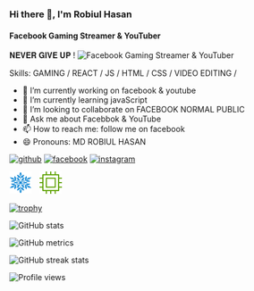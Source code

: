 ### Hi there 👋, I'm Robiul Hasan
#### Facebook Gaming Streamer & YouTuber

𝐍𝐄𝐕𝐄𝐑 𝐆𝐈𝐕𝐄 𝐔𝐏 ! ![Facebook Gaming Streamer & YouTuber](https://scontent.fdac140-1.fna.fbcdn.net/v/t39.30808-6/335202461_130998726574880_2704043096248861823_n.jpg?_nc_cat=107&ccb=1-7&_nc_sid=8bfeb9&_nc_eui2=AeH0uMjsShqyuF1hCvnsuZbYcXQOiHDjixBxdA6IcOOLEIrRrG5cmuOPCx5bOCbRqDe5Gxzr4dPWrCmFTXOzojVj&_nc_ohc=jyoL7NF_4a0AX_SF9ZI&_nc_ht=scontent.fdac140-1.fna&oh=00_AfBzGetvDzehfwuEOsu_ttdeOoSS_qyLPRZ6m7G6CDf_Dg&oe=647A4466)

Skills: GAMING / REACT / JS / HTML / CSS / VIDEO EDITING / 

- 🔭 I’m currently working on facebook & youtube 
- 🌱 I’m currently learning javaScript 
- 👯 I’m looking to collaborate on FACEBOOK NORMAL PUBLIC 
- 💬 Ask me about Facebbok & YouTube 
- 📫 How to reach me: follow me on facebook 
- 😄 Pronouns: MD ROBIUL HASAN 


[<img src='https://cdn.jsdelivr.net/npm/simple-icons@3.0.1/icons/github.svg' alt='github' height='40'>](https://github.com/robiul6089)  [<img src='https://cdn.jsdelivr.net/npm/simple-icons@3.0.1/icons/facebook.svg' alt='facebook' height='40'>](https://www.facebook.com/robiul.hasan.4)  [<img src='https://cdn.jsdelivr.net/npm/simple-icons@3.0.1/icons/instagram.svg' alt='instagram' height='40'>](https://www.instagram.com/_robiul_chowdhury/)  

<a href='https://archiveprogram.github.com/'><img src='https://raw.githubusercontent.com/acervenky/animated-github-badges/master/assets/acbadge.gif' width='40' height='40'></a> <a href='https://docs.github.com/en/developers'><img src='https://raw.githubusercontent.com/acervenky/animated-github-badges/master/assets/devbadge.gif' width='40' height='40'></a> 

[![trophy](https://github-profile-trophy.vercel.app/?username=robiul6089)](https://github.com/ryo-ma/github-profile-trophy)

![GitHub stats](https://github-readme-stats.vercel.app/api?username=robiul6089&show_icons=true)  

![GitHub metrics](https://metrics.lecoq.io/robiul6089)  

![GitHub streak stats](https://streak-stats.demolab.com/?user=robiul6089)  

![Profile views](https://gpvc.arturio.dev/robiul6089)  
